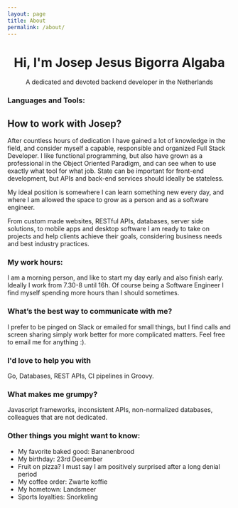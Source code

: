 ```yaml
---
layout: page
title: About
permalink: /about/
---
```



<h1 align="center">Hi, I'm Josep Jesus Bigorra Algaba</h1>

<p align="center">A dedicated and devoted backend developer in the Netherlands</p>


<h3 align="left">Languages and Tools:</h3>


## How to work with Josep?
After countless hours of dedication I have gained a lot of knowledge in the field, and consider myself a capable, responsible and organized Full Stack Developer. I like functional programming, but also have grown as a professional in the Object Oriented Paradigm, and can see when to use exactly what tool for what job. State can be important for front-end development, but APIs and back-end services should ideally be stateless.

My ideal position is somewhere I can learn something new every day, and where I am allowed the space to grow as a person and as a software engineer.

From custom made websites, RESTful APIs, databases, server side solutions, to mobile apps and desktop software I am ready to take on projects and help clients achieve their goals, considering business needs and best industry practices.

### My work hours:
I am a morning person, and like to start my day early and also finish early. Ideally I work from 7.30-8 until 16h. Of course being a Software Engineer I find myself spending more hours than I should sometimes.

### What’s the best way to communicate with me?
I prefer to be pinged on Slack or emailed for small things, but I find calls and screen sharing simply work better for more complicated matters. Feel free to email me for anything :).

### I'd love to help you with
Go, Databases, REST APIs, CI pipelines in Groovy.

### What makes me grumpy?
Javascript frameworks, inconsistent APIs, non-normalized databases, colleagues that are not dedicated.


### Other things you might want to know:

* My favorite baked good: Bananenbrood
* My birthday: 23rd December
* Fruit on pizza? I must say I am positively surprised after a long denial period
* My coffee order: Zwarte koffie
* My hometown: Landsmeer
* Sports loyalties: Snorkeling

